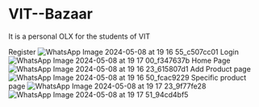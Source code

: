 # VIT--Bazaar
It is a personal OLX for the students of VIT

Register
![WhatsApp Image 2024-05-08 at 19 16 55_c507cc01](https://github.com/Bhoumik09/VIT--Bazaar/assets/141168358/73b21870-6169-4335-86d0-cd34d7ad8750)
Login
![WhatsApp Image 2024-05-08 at 19 17 00_f347637b](https://github.com/Bhoumik09/VIT--Bazaar/assets/141168358/ec156934-f00f-4071-b37b-102ae14a6ac0)
Home Page
![WhatsApp Image 2024-05-08 at 19 16 23_615807d1](https://github.com/Bhoumik09/VIT--Bazaar/assets/141168358/a32e8510-9cea-4553-8609-47e3c70b0ecc)
Add Product page
![WhatsApp Image 2024-05-08 at 19 16 50_fcac9229](https://github.com/Bhoumik09/VIT--Bazaar/assets/141168358/f7a65e6c-a61c-4ca0-8fbf-f735d87a102e)
Specific product page 
![WhatsApp Image 2024-05-08 at 19 17 23_9f77fe28](https://github.com/Bhoumik09/VIT--Bazaar/assets/141168358/1e91a81f-960d-4fb7-b72d-3e93dcd00921)
![WhatsApp Image 2024-05-08 at 19 17 51_94cd4bf5](https://github.com/Bhoumik09/VIT--Bazaar/assets/141168358/73457d30-2f7e-476a-9624-71e89df54cbf)




